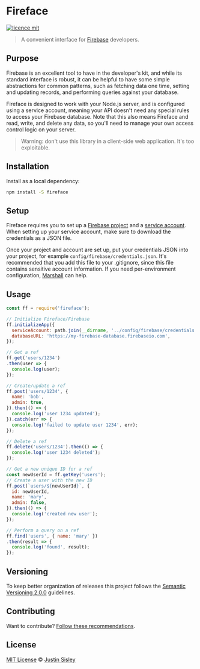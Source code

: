 # Fireface

[![licence mit](https://img.shields.io/badge/licence-MIT-blue.svg)](https://github.com/justinsisley/fireface/blob/master/LICENSE)

> A convenient interface for [Firebase](https://firebase.google.com/) developers.

## Purpose

Firebase is an excellent tool to have in the developer's kit, and while its standard interface is robust, it can be helpful to have some simple abstractions for common patterns, such as fetching data one time, setting and updating records, and performing queries against your database.

Fireface is designed to work with your Node.js server, and is configured using a service account, meaning your API doesn't need any special rules to access your Firebase database. Note that this also means Fireface and read, write, and delete any data, so you'll need to manage your own access control logic on your server.

> Warning: don't use this library in a client-side web application. It's too exploitable.

## Installation

Install as a local dependency:

```bash
npm install -S fireface
```

## Setup

Fireface requires you to set up a [Firebase project](https://console.firebase.google.com/) and a [service account](https://firebase.google.com/docs/server/setup). When setting up your service account, make sure to download the credentials as a JSON file.

Once your project and account are set up, put your credentials JSON into your project, for example `config/firebase/credentials.json`. It's recommended that you add this file to your .gitignore, since this file contains sensitive account information. If you need per-environment configuration, [Marshall](https://github.com/justinsisley/marshall) can help.

## Usage

```javascript
const ff = require('fireface');

// Initialize Fireface/Firebase
ff.initializeApp({
  serviceAccount: path.join(__dirname, '../config/firebase/credentials.json'),
  databaseURL: 'https://my-firebase-database.firebaseio.com',
});

// Get a ref
ff.get('users/1234')
.then(user => {
  console.log(user);
});

// Create/update a ref
ff.post('users/1234', {
  name: 'bob',
  admin: true,
}).then(() => {
  console.log('user 1234 updated');
}).catch(err => {
  console.log('failed to update user 1234', err);
});

// Delete a ref
ff.delete('users/1234').then(() => {
  console.log('user 1234 deleted');
});

// Get a new unique ID for a ref
const newUserId = ff.getKey('users');
// Create a user with the new ID
ff.post(`users/${newUserId}`, {
  id: newUserId,
  name: 'mary',
  admin: false,
}).then(() => {
  console.log('created new user');
});

// Perform a query on a ref
ff.find('users', { name: 'mary' })
.then(result => {
  console.log('found', result);
});
```

## Versioning

To keep better organization of releases this project follows the [Semantic Versioning 2.0.0](http://semver.org/) guidelines.

## Contributing
Want to contribute? [Follow these recommendations](https://github.com/justinsisley/fireface/blob/master/CONTRIBUTING.md).

## License
[MIT License](https://github.com/justinsisley/fireface/blob/master/LICENSE.md) © [Justin Sisley](http://justinsisley.com/)